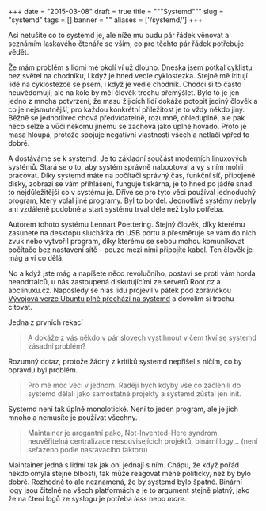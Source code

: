 
+++
date = "2015-03-08"
draft = true
title = """Systemd"""
slug = "systemd"
tags = []
banner = ""
aliases = ['/systemd/']
+++

Asi netušíte co to systemd je, ale níže mu budu pár řádek věnovat a seznámím laskavého čtenáře se vším, co pro těchto pár řádek potřebuje vědět.

Že mám problém s lidmi mé okolí ví už dlouho. Dneska jsem potkal cyklistu bez světel na chodníku, i když je hned vedle cyklostezka. Stejně mě iritují lidé na cyklostezce se psem, i když je vedle chodník. Chodci si to často neuvědomují, ale na kole by měl člověk trochu přemýšlet. Bylo to je jen jedno z mnoha potvrzení, že masu žijících lidí dokáže potopit jediný člověk a co je nejsmutnější, pro každou konkrétní příležitost je to vždy někdo jiný. Běžně se jednotlivec chová předvídatelně, rozumně, ohleduplně, ale pak něco selže a vůči někomu jinému se zachová jako úplné hovado. Proto je masa hloupá, protože spojuje negativní vlastnosti všech a netlačí vpřed to dobré.

A dostáváme se k systemd. Je to základní součást moderních linuxových systémů. Stará se o to, aby systém správně nabootoval a vy s ním mohli pracovat. Díky systemd máte na počítači správný čas, funkční síť, připojené disky, zobrazí se vám přihlášení, funguje tiskárna, je to hned po jádře snad to nejdůležitější co v systému je. Dříve se pro tyto věci používal jednoduchý program, který volal jiné programy. Byl to bordel. Jednotlivé systémy nebyly ani vzdáleně podobné a start systému trval déle než bylo potřeba.

Autorem tohoto systému Lennart Poettering. Stejný člověk, díky kterému zasunete na desktopu sluchátka do USB portu a přesměruje se vám do nich zvuk nebo vytvořil program, díky kterému se sebou mohou komunikovat počítače bez nastavení sítě - pouze mezi nimi připojíte kabel. Ten člověk je mág a ví co dělá.

No a když jste mág a napíšete něco revolučního, postaví se proti vám horda neandrtálců, u nás zastoupená diskutujícími ze serverů Root.cz a abclinuxu.cz. Naposledy se hlas lidu projevil v pátek pod zprávičkou [Vývojová verze Ubuntu plně přechází na systemd](http://www.root.cz/zpravicky/vyvojova-verze-ubuntu-plne-prechazi-na-systemd/) a dovolím si trochu citovat.

Jedna z prvních rekací

> A dokáže z vás někdo v pár slovech vystihnout v čem tkví se systemd zásadní problém?

Rozumný dotaz, protože žádný z kritiků systemd nepřišel s ničím, co by opravdu byl problém.

> Pro mě moc věcí v jednom. Raději bych kdyby vše co začlenili do systemd dělali jako samostatné projekty a systemd zůstal jen init.

Systemd není tak úplně monolotické. Není to jeden program, ale je jich mnoho a nemusíte je používat všechny.

> Maintainer je arogantní pako, Not-Invented-Here syndrom, neuvěřitelná centralizace nesouvisejících projektů, binární logy... (není seřazeno podle nasrávacího faktoru)

Maintainer jedná s lidmi tak jak oni jednají s ním. Chápu, že když pořád někdo omýlá stejné blbosti, tak může reagovat méně politicky, než by bylo dobré. Rozhodně to ale neznamená, že by systemd bylo špatné. Binární logy jsou čitelné na všech platformách a je to argument stejně platný, jako že na čtení logů ze syslogu je potřeba *less* nebo *more*.



